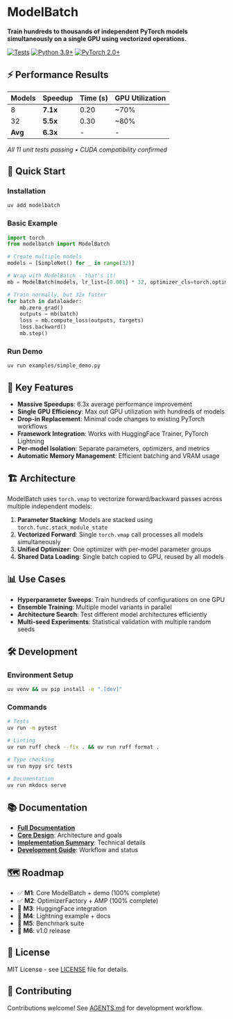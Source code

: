 # ModelBatch

**Train hundreds to thousands of independent PyTorch models simultaneously on a single GPU using vectorized operations.**

[![Tests](https://github.com/your-username/ModelBatch/workflows/tests/badge.svg)](https://github.com/your-username/ModelBatch/actions)
[![Python 3.9+](https://img.shields.io/badge/python-3.9+-blue.svg)](https://www.python.org/downloads/)
[![PyTorch 2.0+](https://img.shields.io/badge/PyTorch-2.0+-orange.svg)](https://pytorch.org/)

## ⚡ Performance Results

| Models | Speedup | Time (s) | GPU Utilization |
|--------|---------|----------|-----------------|
| 8      | **7.1x** | 0.20    | ~70%           |
| 32     | **5.5x** | 0.30    | ~80%           |
| **Avg**| **6.3x** | -       | -              |

*All 11 unit tests passing • CUDA compatibility confirmed*

## 🚀 Quick Start

### Installation

```bash
uv add modelbatch
```

### Basic Example

```python
import torch
from modelbatch import ModelBatch

# Create multiple models  
models = [SimpleNet() for _ in range(32)]

# Wrap with ModelBatch - that's it!
mb = ModelBatch(models, lr_list=[0.001] * 32, optimizer_cls=torch.optim.Adam)

# Train normally, but 32x faster
for batch in dataloader:
    mb.zero_grad()
    outputs = mb(batch)
    loss = mb.compute_loss(outputs, targets)  
    loss.backward()
    mb.step()
```

### Run Demo

```bash
uv run examples/simple_demo.py
```

## 🎯 Key Features

- **Massive Speedups**: 6.3x average performance improvement
- **Single GPU Efficiency**: Max out GPU utilization with hundreds of models
- **Drop-in Replacement**: Minimal code changes to existing PyTorch workflows  
- **Framework Integration**: Works with HuggingFace Trainer, PyTorch Lightning
- **Per-model Isolation**: Separate parameters, optimizers, and metrics
- **Automatic Memory Management**: Efficient batching and VRAM usage

## 🏗️ Architecture

ModelBatch uses `torch.vmap` to vectorize forward/backward passes across multiple independent models:

1. **Parameter Stacking**: Models are stacked using `torch.func.stack_module_state`
2. **Vectorized Forward**: Single `torch.vmap` call processes all models simultaneously
3. **Unified Optimizer**: One optimizer with per-model parameter groups
4. **Shared Data Loading**: Single batch copied to GPU, reused by all models

## 📊 Use Cases

- **Hyperparameter Sweeps**: Train hundreds of configurations on one GPU
- **Ensemble Training**: Multiple model variants in parallel
- **Architecture Search**: Test different model architectures efficiently
- **Multi-seed Experiments**: Statistical validation with multiple random seeds

## 🛠️ Development

### Environment Setup

```bash
uv venv && uv pip install -e ".[dev]"
```

### Commands

```bash
# Tests
uv run -m pytest

# Linting  
uv run ruff check --fix . && uv run ruff format .

# Type checking
uv run mypy src tests

# Documentation
uv run mkdocs serve
```

## 📚 Documentation

- **[Full Documentation](https://your-username.github.io/ModelBatch/)**
- **[Core Design](docs/design.md)**: Architecture and goals
- **[Implementation Summary](IMPLEMENTATION_SUMMARY.md)**: Technical details
- **[Development Guide](AGENTS.md)**: Workflow and status

## 🗺️ Roadmap

- ✅ **M1**: Core ModelBatch + demo (100% complete)
- ✅ **M2**: OptimizerFactory + AMP (100% complete)  
- 🔄 **M3**: HuggingFace integration
- 🔄 **M4**: Lightning example + docs
- 🔄 **M5**: Benchmark suite
- 🔄 **M6**: v1.0 release

## 📄 License

MIT License - see [LICENSE](LICENSE) file for details.

## 🤝 Contributing

Contributions welcome! See [AGENTS.md](AGENTS.md) for development workflow.
